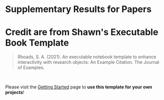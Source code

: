 # Supplementary Results for Papers

# Credit are from Shawn's Executable Book Template


<blockquote>Rhoads, S. A. (2021). An executable notebook template to enhance interactivity with research objects: An Example Citation. The Journal of Examples.</blockquote>
<br>

Please visit the [Getting Started](https://shawnrhoads.github.io/executable-book-template/getting-started.html) page to **use this template for your own projects**!
